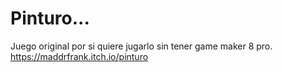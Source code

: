 # Pinturo...

Juego original por si quiere jugarlo sin tener game maker 8 pro.
https://maddrfrank.itch.io/pinturo
